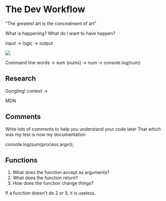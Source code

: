 # The Dev Workflow

"The greatest art is the concealment of art"

What is happening?
What do I want to have happen?

input -> logic -> output

![](img/typing.gif)

Command line words -> sum (nums) -> num -> console.log(num)

## Research

Googling!
context ->

MDN

## Comments
Write lots of comments to help you understand your code later
That which was my test is now my documentation

console.log(sum(process.argv));


## Functions

1. What does the function accept as arguments?
2. What does the function return?
3. How does the function change things?

If a function doesn't do 2 or 3, it is useless.